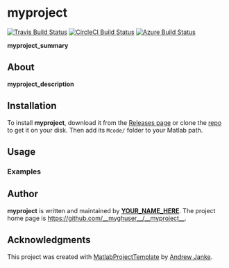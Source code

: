 # __myproject__

<!-- Remove the badges for CI services that you're not going to use. -->
[![Travis Build Status](https://travis-ci.com/myghuser/myproject.svg?branch=main)](https://travis-ci.com/github/myghuser/myproject)  [![CircleCI Build Status](https://circleci.com/gh/myghuser/myproject.svg?style=shield)](https://circleci.com/gh/myghuser/myproject) [![Azure Build Status](https://dev.azure.com/myghuser/myproject/_apis/build/status/myghuser.myproject?branchName=main)](https://dev.azure.com/myghuser/myproject/_build/latest?definitionId=1&branchName=main)

__myproject_summary__

## About

__myproject_description__

## Installation

To install __myproject__, download it from the [Releases page](https://github.com/__myghuser__/__myproject__/releases) or clone the [repo](https://github.com/__myghuser__/__myproject__) to get it on your disk. Then add its `Mcode/` folder to your Matlab path.

## Usage

### Examples

## Author

__myproject__ is written and maintained by [__YOUR_NAME_HERE__](__author_homepage__). The project home page is <https://github.com/__myghuser__/__myproject__>.

## Acknowledgments

This project was created with [MatlabProjectTemplate](https://github.com/apjanke/MatlabProjectTemplate) by [Andrew Janke](https://apjanke.net).
